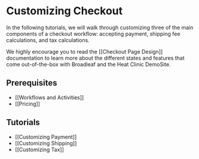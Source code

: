 # Customizing Checkout

In the following tutorials, we will walk through customizing three of the main components of a checkout workflow: accepting payment, shipping fee calculations, and tax calculations.

We highly encourage you to read the [[Checkout Page Design]] documentation to learn more about the different states and features that come out-of-the-box with Broadleaf and the Heat Clinic DemoSite.

## Prerequisites

- [[Workflows and Activities]]
- [[Pricing]]

## Tutorials

- [[Customizing Payment]]
- [[Customizing Shipping]]
- [[Customizing Tax]]
